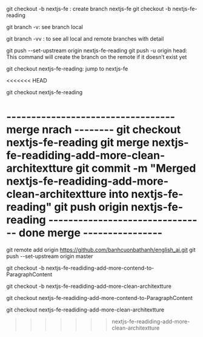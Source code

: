 git checkout -b nextjs-fe : create branch nextjs-fe
git checkout -b nextjs-fe-reading

git branch -v: see branch local

git branch -vv
: to see all local and remote branches with detail

git push --set-upstream origin nextjs-fe-reading
git push -u origin head: This command will create the branch on the remote if it doesn’t exist yet

git checkout nextjs-fe-reading: jump to nextjs-fe

<<<<<<< HEAD

git checkout nextjs-fe-reading


---------------------------------- merge nrach --------
git checkout nextjs-fe-reading
git merge nextjs-fe-readiding-add-more-clean-architextture
git commit -m "Merged nextjs-fe-readiding-add-more-clean-architextture into nextjs-fe-reading"
git push origin nextjs-fe-reading
-------------------------------- done merge ----------------
=======
git remote add origin https://github.com/banhcuonbathanh/english_ai.git
git push --set-upstream origin master


git checkout -b nextjs-fe-readiding-add-more-contend-to-ParagraphContent

git checkout -b nextjs-fe-readiding-add-more-clean-architextture


git checkout nextjs-fe-readiding-add-more-contend-to-ParagraphContent

git checkout nextjs-fe-readiding-add-more-clean-architextture
>>>>>>> nextjs-fe-readiding-add-more-clean-architextture
